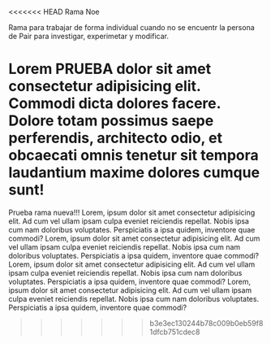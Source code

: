 <<<<<<< HEAD
Rama Noe

Rama para trabajar de forma individual cuando no se encuentr la persona de Pair
para investigar, experimetar y modificar.

Lorem PRUEBA dolor sit amet consectetur adipisicing elit. Commodi dicta dolores facere. Dolore totam possimus saepe perferendis, architecto odio, et obcaecati omnis tenetur sit tempora laudantium maxime dolores cumque sunt!
=======
Prueba rama nueva!!!
Lorem, ipsum dolor sit amet consectetur adipisicing elit. Ad cum vel ullam ipsam culpa eveniet reiciendis repellat. Nobis ipsa cum nam doloribus voluptates. Perspiciatis a ipsa quidem, inventore quae commodi?
Lorem, ipsum dolor sit amet consectetur adipisicing elit. Ad cum vel ullam ipsam culpa eveniet reiciendis repellat. Nobis ipsa cum nam doloribus voluptates. Perspiciatis a ipsa quidem, inventore quae commodi?
Lorem, ipsum dolor sit amet consectetur adipisicing elit. Ad cum vel ullam ipsam culpa eveniet reiciendis repellat. Nobis ipsa cum nam doloribus voluptates. Perspiciatis a ipsa quidem, inventore quae commodi?
Lorem, ipsum dolor sit amet consectetur adipisicing elit. Ad cum vel ullam ipsam culpa eveniet reiciendis repellat. Nobis ipsa cum nam doloribus voluptates. Perspiciatis a ipsa quidem, inventore quae commodi?
>>>>>>> b3e3ec130244b78c009b0eb59f81dfcb751cdec8
